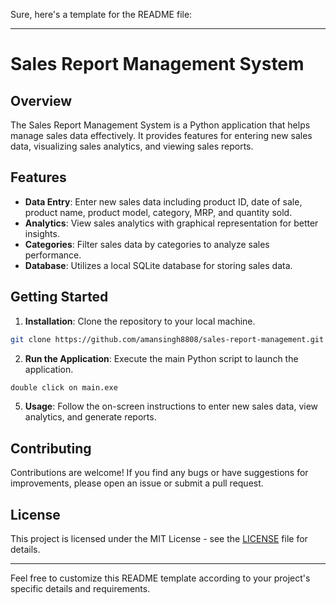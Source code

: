 Sure, here's a template for the README file:

---

# Sales Report Management System

## Overview

The Sales Report Management System is a Python application that helps manage sales data effectively. It provides features for entering new sales data, visualizing sales analytics, and viewing sales reports.

## Features

- **Data Entry**: Enter new sales data including product ID, date of sale, product name, product model, category, MRP, and quantity sold.
- **Analytics**: View sales analytics with graphical representation for better insights.
- **Categories**: Filter sales data by categories to analyze sales performance.
- **Database**: Utilizes a local SQLite database for storing sales data.

## Getting Started

1. **Installation**: Clone the repository to your local machine.

```bash
git clone https://github.com/amansingh8808/sales-report-management.git
```


2. **Run the Application**: Execute the main Python script to launch the application.

```bash
double click on main.exe
```

5. **Usage**: Follow the on-screen instructions to enter new sales data, view analytics, and generate reports.

## Contributing

Contributions are welcome! If you find any bugs or have suggestions for improvements, please open an issue or submit a pull request.

## License

This project is licensed under the MIT License - see the [LICENSE](LICENSE) file for details.

---

Feel free to customize this README template according to your project's specific details and requirements.
